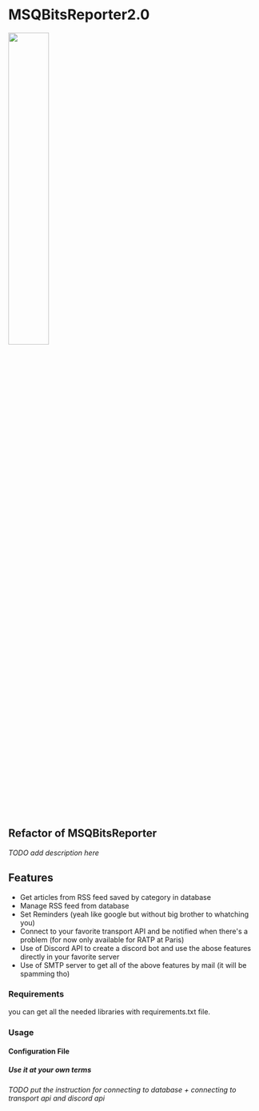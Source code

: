 # MSQBitsReporter2.0
<img src="https://github.com/MaximeMohandi/MSQBitsReporter2.0/blob/master/msqbitsReporter/ressources/reporterLogo.png" width="40%"/>

## Refactor of MSQBitsReporter
*TODO add description here*

## Features
* Get articles from RSS feed saved by category in database
* Manage RSS feed from database
* Set Reminders (yeah like google but without big brother to whatching you)
* Connect to your favorite transport API and be notified when there's a problem (for now only available for RATP at Paris)
* Use of Discord API to create a discord bot and use the abose features directly in your favorite server
* Use of SMTP server to get all of the above features by mail (it will be spamming tho)

### Requirements
you can get all the needed libraries with requirements.txt file.

### Usage
#### Configuration File
##### *Use it at your own terms*
*TODO put the instruction for connecting to database + connecting to transport api and discord api*
